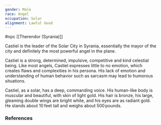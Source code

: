 ```yaml
---
gender: Male
race: Angel
occupation: Solar
alignment: Lawful Good
---
```

 #npc [[Therendor (Syrania)]]

Castiel is the leader of the Solar City in Syrania, essentially the mayor of the city and definitely the most powerful angel in the plane.

Castiel is a strong, determined, impulsive, competitive and kind celestial being. Like most angels, Castiel expresses little to no emotion, which creates flaws and complexities in his persona. His lack of emotion and understanding of human behavior such as sarcasm may lead to humorous situations.

Castiel, as a solar, has a deep, commanding voice. His human-like body is muscular and beautiful, with skin of light gold. His hair is bronze, his large, gleaming double wings are bright white, and his eyes are as radiant gold. He stands about 10 feet tall and weighs about 500 pounds.

### References
